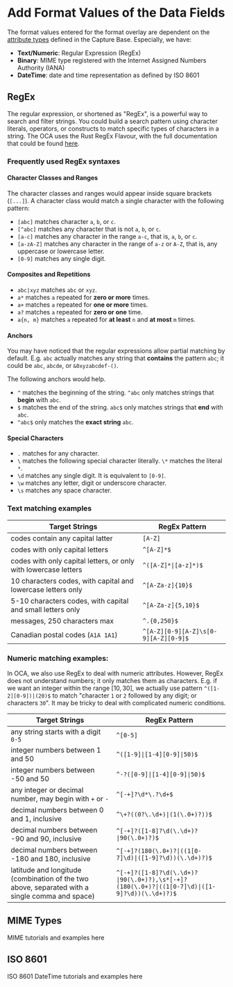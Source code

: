 # Add Format Values of the Data Fields

The format values entered for the format overlay are dependent on the [attribute types](create_first_schema.md#attribute-types) defined in the Capture Base. Especially, we have:
- **Text/Numeric**: Regular Expression (RegEx)
- **Binary**: MIME type registered with the Internet Assigned Numbers Authority (IANA)
- **DateTime**: date and time representation as defined by ISO 8601

## RegEx

The regular expression, or shortened as "RegEx", is a powerful way to search and filter strings. You could build a search pattern using character literals, operators, or constructs to match specific types of characters in a string. The OCA uses the Rust RegEx Flavour, with the full documentation that could be found [here](https://docs.rs/regex/latest/regex/#syntax). 

### Frequently used RegEx syntaxes

#### Character Classes and Ranges

The character classes and ranges would appear inside square brackets (`[...]`). A character class would match a single character with the following pattern:

- `[abc]` matches character `a`, `b`, or `c`.
- `[^abc]` matches any character that is not `a`, `b`, or `c`.
- `[a-c]` matches any character in the range `a-c`, that is, `a`, `b`, or `c`.
- `[a-zA-Z]` matches any character in the range of `a-z` or `A-Z`, that is, any uppercase or lowercase letter.
- `[0-9]` matches any single digit.

#### Composites and Repetitions

- `abc|xyz` matches `abc` or `xyz`.
- `a*` matches `a` repeated for **zero or more** times.
- `a+` matches `a` repeated for **one or more** times.
- `a?` matches `a` repeated for **zero or one** time.
- `a{n, m}` matches `a` repeated for **at least** `n` and **at most** `m` times.

#### Anchors

You may have noticed that the regular expressions allow partial matching by default. E.g. `abc` actually matches any string that **contains** the pattern `abc`; it could be `abc`, `abcde`, or `&0xyzabcdef-()`. 

The following anchors would help.

- `^` matches the beginning of the string. `^abc` only matches strings that **begin** with `abc`.
- `$` matches the end of the string. `abc$` only matches strings that **end** with `abc`.
- `^abc$` only matches the **exact string** `abc`.

#### Special Characters

- `.` matches for any character.
- `\` matches the following special character literally. `\*` matches the literal `*`.
- `\d` matches any single digit. It is equivalent to `[0-9]`.
- `\w` matches any letter, digit or underscore character.
- `\s` matches any space character.

### Text matching examples

| Target Strings | RegEx Pattern | 
| -------------- | ------------- |
| codes contain any capital latter | `[A-Z]` |
| codes with only capital letters | `^[A-Z]*$` |
| codes with only capital letters, or only with lowercase letters | `^([A-Z]*\|[a-z]*)$` |
| 10 characters codes, with capital and lowercase letters only | `^[A-Za-z]{10}$` |
| 5-10 characters codes, with capital and small letters only | `^[A-Za-z]{5,10}$` |
| messages, 250 characters max | `^.{0,250}$` |
| Canadian postal codes (`A1A 1A1`) | `^[A-Z][0-9][A-Z]\s[0-9][A-Z][0-9]$` |

### Numeric matching examples:

In OCA, we also use RegEx to deal with numeric attributes. However, RegEx does not understand numbers; it only matches them as characters. E.g. if we want an integer within the range $[10, 30]$, we actually use pattern `^([1-2][0-9])|(20)$` to match "character `1` or `2` followed by any digit; or characters `30`". It may be tricky to deal with complicated numeric conditions.

| Target Strings | RegEx Pattern | 
| -------------- | ------------- |
| any string starts with a digit `0-5` | `^[0-5]` |
| integer numbers between 1 and 50 | `^([1-9]\|[1-4][0-9]\|50)$` |
| integer numbers between -50 and 50 | `^-?([0-9]\|[1-4][0-9]\|50)$` |
| any integer or decimal number, may begin with `+` or `-` | `^[-+]?\d*\.?\d+$` |
| decimal numbers between 0 and 1, inclusive | `^\+?((0?\.\d+)\|(1(\.0+)?))$` |
| decimal numbers between -90 and 90, inclusive | `^[-+]?([1-8]?\d(\.\d+)?\|90(\.0+)?)$` |
| decimal numbers between -180 and 180, inclusive | `^[-+]?(180(\.0+)?\|((1[0-7]\d)\|([1-9]?\d))(\.\d+)?)$` |
| latitude and longitude (combination of the two above, separated with a single comma and space) | `^[-+]?([1-8]?\d(\.\d+)?\|90(\.0+)?),\s*[-+]?(180(\.0+)?\|((1[0-7]\d)\|([1-9]?\d))(\.\d+)?)$` |




## MIME Types

MIME tutorials and examples here

## ISO 8601

ISO 8601 DateTime tutorials and examples here

